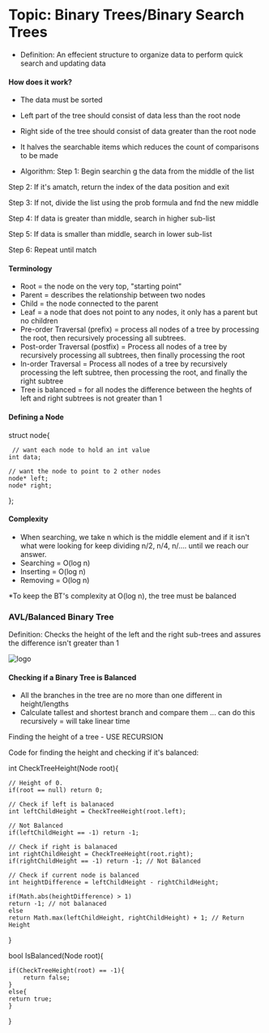 # Topic: Binary Trees/Binary Search Trees

- Definition: An effecient structure to organize data to perform quick search and updating data

#### How does it work?
- The data must be sorted
- Left part of the tree should consist of data less than the root node
- Right side of the tree should consist of data greater than the root node
- It halves the searchable items which reduces the count of comparisons to be made

- Algorithm:
Step 1: Begin searchin g the data from the middle of the list

Step 2: If it's amatch, return the index of the data position and exit

Step 3: If not, divide the list using the prob formula and fnd the new middle

Step 4: If data is greater than middle, search in higher sub-list

Step 5: If data is smaller than middle, search in lower sub-list

Step 6: Repeat until match


#### Terminology

- Root = the node on the very top, "starting point"
- Parent = describes the relationship between two nodes
- Child = the node connected to the parent
- Leaf = a node that does not point to any nodes, it only has a parent but no children
- Pre-order Traversal (prefix) = process all nodes of a tree by processing the root, then recursively processing all subtrees.
- Post-order Traversal (postfix) = Process all nodes of a tree by recursively processing all subtrees, then finally processing the root
- In-order Traversal = Process all nodes of a tree by recursively processing the left subtree, then processing the root, and finally the right subtree
- Tree is balanced = for all nodes the difference between the heghts of left and right subtrees is not greater than 1


#### Defining a Node
struct node{
	 
	 // want each node to hold an int value
	int data;

	// want the node to point to 2 other nodes
	node* left;
	node* right;
};

#### Complexity

- When searching, we take n which is the middle element and if it isn't what were looking for keep dividing n/2, n/4, n/.... until we reach our answer.
- Searching = O(log n) 
- Inserting = O(log n)
- Removing = O(log n)

*To keep the BT's complexity at O(log n), the tree must be balanced

### AVL/Balanced Binary Tree

Definition: Checks the height of the left and the right sub-trees and assures the difference isn't greater than 1


![logo](C-Practice/AVLTree.png)

#### Checking if a Binary Tree is Balanced

- All the branches in the tree are no more than one different in height/lengths
- Calculate tallest and shortest branch and compare them ... can do this recursively = will take linear time 

Finding the height of a tree - USE RECURSION

Code for finding the height and checking if it's balanced:

int CheckTreeHeight(Node root){

	// Height of 0.
	if(root == null) return 0;
	
	// Check if left is balanaced
	int leftChildHeight = CheckTreeHeight(root.left);
	
	// Not Balanced
	if(leftChildHeight == -1) return -1; 

	// Check if right is balanaced
	int rightChildHeight = CheckTreeHeight(root.right);
	if(rightChildHeight == -1) return -1; // Not Balanced
	
	// Check if current node is balanced
	int heightDifference = leftChildHeight - rightChildHeight;
	
	if(Math.abs(heightDifference) > 1)
	return -1; // not balanaced
	else
	return Math.max(leftChildHeight, rightChildHeight) + 1; // Return Height
}

bool IsBalanced(Node root){

	if(CheckTreeHeight(root) == -1){
      	return false;
   	}
   	else{
	return true;
  	}
}

